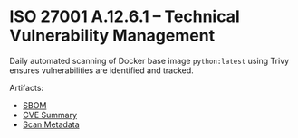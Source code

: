 # ISO 27001 A.12.6.1 – Technical Vulnerability Management

Daily automated scanning of Docker base image `python:latest` using Trivy ensures vulnerabilities are identified and tracked.

Artifacts:
- [SBOM](../provenance/sbom.json)
- [CVE Summary](../provenance/cve-summary.json)
- [Scan Metadata](../provenance/metadata.json)
